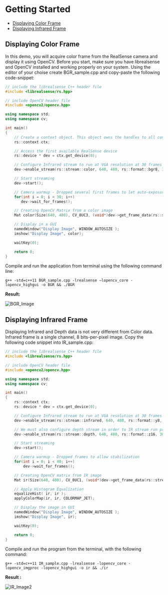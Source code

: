 # Getting Started

* [Displaying Color Frame](#Displaying-Color-Frame)
* [Displaying Infrared Frame](#Displaying-Infrared-Frame)

## Displaying Color Frame

In this demo, you will acquire color frame from the RealSense camera and display it using OpenCV. 
Before you start, make sure you have librealsense and OpenCV installed and working properly on your system.
Using the editor of your choise create BGR_sample.cpp and copy-paste the following code-snippet: 

```cpp
// include the librealsense C++ header file
#include <librealsense/rs.hpp>

// include OpenCV header file
#include <opencv2/opencv.hpp>

using namespace std;
using namespace cv;

int main()
{
    // Create a context object. This object owns the handles to all connected realsense devices
    rs::context ctx;

    // Access the first available RealSense device
    rs::device * dev = ctx.get_device(0);

    // Configure Infrared stream to run at VGA resolution at 30 frames per second
    dev->enable_stream(rs::stream::color, 640, 480, rs::format::bgr8, 30);

    // Start streaming
    dev->start();

    // Camera warmup - Dropped several first frames to let auto-exposure stabilize
    for(int i = 0; i < 30; i++)
       dev->wait_for_frames();

    // Creating OpenCV Matrix from a color image
    Mat color(Size(640, 480), CV_8UC3, (void*)dev->get_frame_data(rs::stream::color), Mat::AUTO_STEP);

    // Display in a GUI
    namedWindow("Display Image", WINDOW_AUTOSIZE );
    imshow("Display Image", color);

    waitKey(0);

    return 0;
}
```

Compile and run the application from terminal using the following command line: 

```shell
g++ -std=c++11 BGR_sample.cpp -lrealsense –lopencv_core -lopencv_highgui -o BGR && ./BGR
```

**Result:**

![BGR_Image](./resources/Image_BGR.png)


## Displaying Infrared Frame

Displaying Infrared and Depth data is not very different from Color data. Infrared frame is a single channel, 8 bits-per-pixel image. 
Copy the following code snippet into IR_sample.cpp:

```cpp
// include the librealsense C++ header file
#include <librealsense/rs.hpp>

// include OpenCV header file
#include <opencv2/opencv.hpp>

using namespace std;
using namespace cv;

int main()
{
    rs::context ctx;
    rs::device * dev = ctx.get_device(0);

    // Configure Infrared stream to run at VGA resolution at 30 frames per second
    dev->enable_stream(rs::stream::infrared, 640, 480, rs::format::y8, 30);

    // We must also configure depth stream in order to IR stream run properly
    dev->enable_stream(rs::stream::depth, 640, 480, rs::format::z16, 30);

    // Start streaming
    dev->start();

    // Camera warmup - Dropped frames to allow stabilization
    for(int i = 0; i < 40; i++)
        dev->wait_for_frames();

    // Creating OpenCV matrix from IR image
    Mat ir(Size(640, 480), CV_8UC1, (void*)dev->get_frame_data(rs::stream::infrared), Mat::AUTO_STEP);

    // Apply Histogram Equalization
    equalizeHist( ir, ir );
    applyColorMap(ir, ir, COLORMAP_JET);

    // Display the image in GUI
    namedWindow("Display Image", WINDOW_AUTOSIZE );
    imshow("Display Image", ir);

    waitKey(0);

    return 0;
}
```

Compile and run the program from the terminal, with the following command:

```shell
g++ -std=c++11 IR_sample.cpp -lrealsense -lopencv_core -lopencv_imgproc -lopencv_highgui -o ir && ./ir
```

**Result :**

![IR_Image2](./resources/Image_IR.png)
